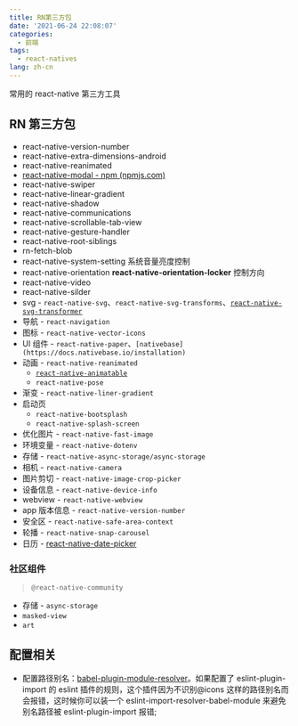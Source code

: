 ```yaml
---
title: RN第三方包
date: '2021-06-24 22:08:07'
categories:
  - 前端
tags:
  - react-natives
lang: zh-cn
---
```


常用的 react-native 第三方工具

## RN 第三方包

- react-native-version-number
- react-native-extra-dimensions-android
- react-native-reanimated
- [react-native-modal - npm (npmjs.com)](https://www.npmjs.com/package/react-native-modal)
- react-native-swiper
- react-native-linear-gradient
- react-native-shadow
- react-native-communications
- react-native-scrollable-tab-view
- react-native-gesture-handler
- react-native-root-siblings
- rn-fetch-blob
- react-native-system-setting 系统音量亮度控制
- react-native-orientation **react-native-orientation-locker** 控制方向
- react-native-video
- react-native-silder
- svg - `react-native-svg`、`react-native-svg-transforms`、[`react-native-svg-transformer`](https://www.npmjs.com/package/react-native-svg-transformer)
- 导航 - `react-navigation`
- 图标 - `react-native-vector-icons`
- UI 组件 - `react-native-paper`、`[nativebase](https://docs.nativebase.io/installation)`
- 动画 - `react-native-reanimated`
  - [`react-native-animatable`](https://github.com/oblador/react-native-animatable)
  - `react-native-pose`
- 渐变 - `react-native-liner-gradient`
- 启动页
  - `react-native-bootsplash`
  - `react-native-splash-screen`
- 优化图片 - `react-native-fast-image`
- 环境变量 - `react-native-dotenv`
- 存储 - `react-native-async-storage/async-storage`
- 相机 - `react-native-camera`
- 图片剪切 - `react-native-image-crop-picker`
- 设备信息 - `react-native-device-info`
- webview - `react-native-webview`
- app 版本信息 - `react-native-version-number`
- 安全区 - `react-native-safe-area-context`
- 轮播 - `react-native-snap-carousel`
- 日历 - [react-native-date-picker](https://www.npmjs.com/package/react-native-date-picker)

### 社区组件

> `@react-native-community`

- 存储 - `async-storage`
- `masked-view`
- `art`

## 配置相关

- 配置路径别名：[babel-plugin-module-resolver](https://github.com/tleunen/babel-plugin-module-resolver)。如果配置了 eslint-plugin-import 的 eslint 插件的规则，这个插件因为不识别@icons 这样的路径别名而会报错，这时候你可以装一个 eslint-import-resolver-babel-module 来避免别名路径被 eslint-plugin-import 报错;
